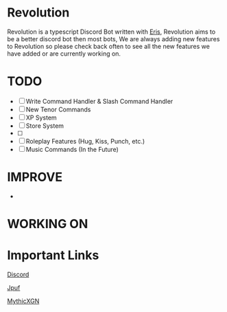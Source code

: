 # Revolution

Revolution is a typescript Discord Bot written with [Eris](https://github.com/DonovanDMC/eris), Revolution aims to be a better discord bot then most bots, We are always adding new features to Revolution so please check back often to see all the new features we have added or are currently working on.

# TODO

- [ ] Write Command Handler & Slash Command Handler
- [ ] New Tenor Commands
- [ ] XP System
- [ ] Store System
- [ ] 
- [ ] Roleplay Features (Hug, Kiss, Punch, etc.)
- [ ] Music Commands (In the Future)

# IMPROVE

- 

# WORKING ON

# Important Links
[Discord](https://discord.gg/PZbaEMkQq4)

[Jpuf](https://github.com/Jpuf0)

[MythicXGN](https://github.com/MythicXGN)